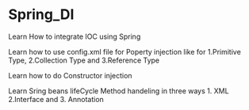 # Spring_DI
Learn How to integrate IOC using Spring

Learn how to use config.xml file for Poperty injection like for 1.Primitive Type, 2.Collection Type and 3.Reference Type

Learn how to do Constructor injection 

Learn Sring beans lifeCycle Method handeling in three ways 1. XML 2.Interface and 3. Annotation
